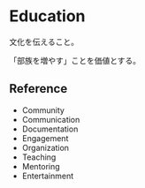 # Education

文化を伝えること。

「部族を増やす」ことを価値とする。

## Reference

- Community
- Communication
- Documentation
- Engagement
- Organization
- Teaching
- Mentoring
- Entertainment
